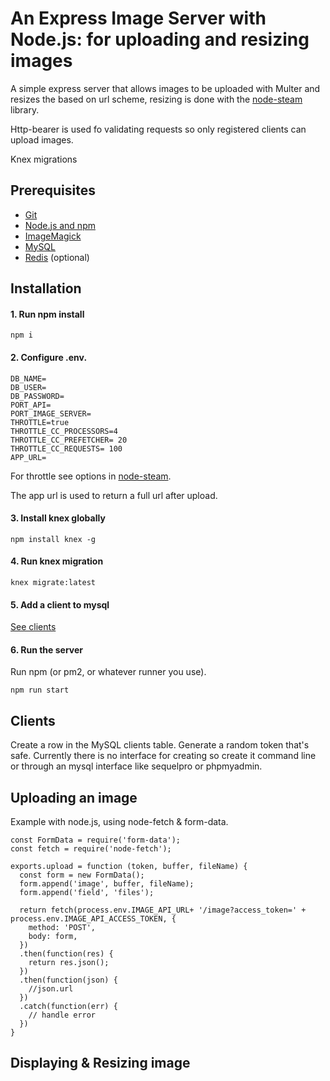 
# An Express Image Server with Node.js: for uploading and resizing images
A simple express server that allows images to be uploaded with Multer and resizes the based on url scheme, resizing is done with the [node-steam](https://github.com/asilvas/node-image-steam#throttle-options) library.

Http-bearer is used fo validating requests so only registered clients can upload images.

Knex migrations

## Prerequisites
 - [Git](https://git-scm.com/)
 - [Node.js and npm](https://nodejs.org/en/)
 - [ImageMagick](http://www.imagemagick.org/script/index.php)
 - [MySQL](https://www.mysql.com/)
 - [Redis](http://redis.io/) (optional)

## Installation
#### 1. Run npm install

```
npm i
```

#### 2. Configure .env.

```
DB_NAME=
DB_USER=
DB_PASSWORD=
PORT_API=
PORT_IMAGE_SERVER=
THROTTLE=true
THROTTLE_CC_PROCESSORS=4
THROTTLE_CC_PREFETCHER= 20
THROTTLE_CC_REQUESTS= 100
APP_URL=
```
For throttle see options in [node-steam](https://github.com/asilvas/node-image-steam#throttle-options).

The app url is used to return a full url after upload.


#### 3. Install knex globally

```
npm install knex -g
```

#### 4. Run knex migration

```
knex migrate:latest
```

#### 5. Add a client to mysql
[See clients](#clients)

#### 6. Run the server

Run npm (or pm2, or whatever runner you use).

```
npm run start
```


## Clients
Create a row in the MySQL clients table. Generate a random token that's safe. Currently there is no interface for creating so create it command line or through an mysql interface like sequelpro or phpmyadmin.

## Uploading an image
Example with node.js, using node-fetch & form-data.

```
const FormData = require('form-data');
const fetch = require('node-fetch');

exports.upload = function (token, buffer, fileName) {
  const form = new FormData();
  form.append('image', buffer, fileName);
  form.append('field', 'files');

  return fetch(process.env.IMAGE_API_URL+ '/image?access_token=' + process.env.IMAGE_API_ACCESS_TOKEN, {
    method: 'POST',
    body: form,
  })
  .then(function(res) {
    return res.json();
  })
  .then(function(json) {
    //json.url
  })
  .catch(function(err) {
    // handle error
  })
}
```

## Displaying & Resizing image


